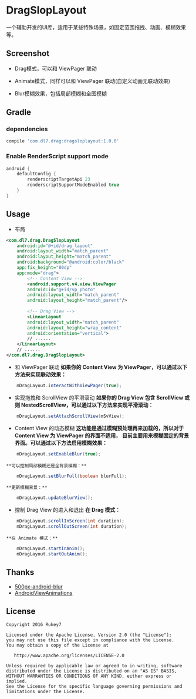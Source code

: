 # DragSlopLayout
一个辅助开发的UI库，适用于某些特殊场景，如固定范围拖拽、动画、模糊效果等。

Screenshot
---

- Drag模式，可以和 ViewPager 联动


- Animate模式，同样可以和 ViewPager 联动(自定义动画无联动效果)


- Blur模糊效果，包括局部模糊和全图模糊


Gradle
---

### dependencies
```groovy
compile 'com.dl7.drag:dragsloplayout:1.0.0'
```
### Enable RenderScript support mode
```groovy
android {
    defaultConfig {
        renderscriptTargetApi 23
        renderscriptSupportModeEnabled true
    }
}
```

Usage
---

- 布局
```xml
<com.dl7.drag.DragSlopLayout
	android:id="@+id/drag_layout"
	android:layout_width="match_parent"
	android:layout_height="match_parent"
	android:background="@android:color/black"
	app:fix_height="80dp"
	app:mode="drag">
		<!-- Content View -->
		<android.support.v4.view.ViewPager
		android:id="@+id/vp_photo"
		android:layout_width="match_parent"
		android:layout_height="match_parent"/>
		
		<!-- Drag View -->
		<LinearLayout
		android:layout_width="match_parent"
		android:layout_height="wrap_content"
		android:orientation="vertical">
		// ......
	</LinearLayout>
	// ......
</com.dl7.drag.DragSlopLayout>
```
	
- 和 ViewPager 联动
    **如果你的 Content View 为 ViewPager，可以通过以下方法来实现联动效果：**
```java
    mDragLayout.interactWithViewPager(true);
```
    
- 实现拖拽和 ScrollView 的平滑滚动
    **如果你的 Drag View 包含 ScrollView 或则 NestedScrollView，可以通过以下方法来实现平滑滚动：**
```java
    mDragLayout.setAttachScrollView(mSvView);
```
    
- Content View 的动态模糊
    **这功能是通过模糊预处理再来加载的，所以对于 Content View  为 ViewPager 的界面不适用，**
    **目前主要用来模糊固定的背景界面。可以通过以下方法启用模糊效果：**
```java
    mDragLayout.setEnableBlur(true);
```
    **可以控制局部模糊还是全背景模糊：**
```java
    mDragLayout.setBlurFull(boolean blurFull);
```
    **更新模糊背景：**
```java
    mDragLayout.updateBlurView();
```

- 控制 Drag View 的进入和退出
    **在 Drag 模式：**
```java
    mDragLayout.scrollInScreen(int duration);
    mDragLayout.scrollOutScreen(int duration);
```
    **在 Animate 模式：**
```java
    mDragLayout.startInAnim();
    mDragLayout.startOutAnim();
```
    
Thanks
---

- [500px-android-blur](https://github.com/500px/500px-android-blur)
- [AndroidViewAnimations](https://github.com/daimajia/AndroidViewAnimations)
    
License
-------

    Copyright 2016 Rukey7

    Licensed under the Apache License, Version 2.0 (the "License");
    you may not use this file except in compliance with the License.
    You may obtain a copy of the License at

       http://www.apache.org/licenses/LICENSE-2.0

    Unless required by applicable law or agreed to in writing, software
    distributed under the License is distributed on an "AS IS" BASIS,
    WITHOUT WARRANTIES OR CONDITIONS OF ANY KIND, either express or implied.
    See the License for the specific language governing permissions and
    limitations under the License.
